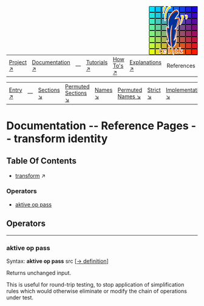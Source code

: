 <img src='../assets/aktive-logo-128.png' style='float:right;'>

||||||||
|---|---|---|---|---|---|---|
|[Project ↗](../../README.md)|[Documentation ↗](../index.md)|&mdash;|[Tutorials ↗](../tutorials.md)|[How To's ↗](../howtos.md)|[Explanations ↗](../explanations.md)|References|

|||||||||
|---|---|---|---|---|---|---|---|
|[Entry ↗](index.md)|&mdash;|[Sections ↘](bysection.md)|[Permuted Sections ↘](bypsection.md)|[Names ↘](byname.md)|[Permuted Names ↘](bypname.md)|[Strict ↘](strict.md)|[Implementations ↘](bylang.md)|

# Documentation -- Reference Pages -- transform identity

## Table Of Contents

  - [transform](transform.md) ↗


### Operators

 - [aktive op pass](#op_pass)

## Operators

---
### <a name='op_pass'></a> aktive op pass

Syntax: __aktive op pass__ src [[→ definition](../../../../file?ci=trunk&ln=8&name=etc/transformer/identity.tcl)]

Returns unchanged input.

This is useful for round-trip testing, to stop application of simplification rules which would otherwise eliminate or modify the chain of operations under test.


